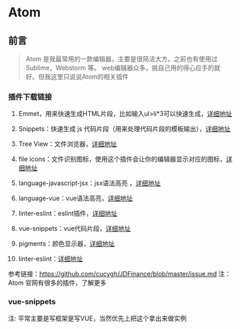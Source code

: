 # Atom 

## 前言
> Atom 是我最常用的一款编辑器，主要是很简洁大方。之前也有使用过Sublime，Webstorm 等。
web编辑器众多，挑自己用的得心应手的就好。但我这里只说说Atom的相关插件

### 插件下载链接
1. Emmet，用来快速生成HTML片段，比如输入ul>li*3可以快速生成，[详细地址](https://docs.emmet.io/cheat-sheet/)

2. Snippets：快速生成 js 代码片段（用来处理代码片段的模板输出），[详细地址](https://atom.io/packages/snippets)

3. Tree View：文件浏览器，[详细地址](https://atom.io/packages/tree-view)

4. file icons：文件识别图标，使用这个插件会让你的编辑器显示对应的图标，[详细地址](https://atom.io/packages/file-icons)

5. language-javascript-jsx：jsx语法高亮 ，[详细地址](https://atom.io/packages/language-javascript-jsx)

6. language-vue：vue语法高亮，[详细地址](https://atom.io/packages/language-vue)

7. linter-eslint：eslint插件，[详细地址](https://atom.io/packages/linter-eslint)

8. vue-snippets：vue代码片段，[详细地址](https://atom.io/packages/vue-snippets)

9. pigments：颜色显示器，[详细地址](https://atom.io/packages/pigments)

10. linter-eslint：[详细地址](https://atom.io/packages/linter-eslin)

参考链接：https://github.com/cucygh/JDFinance/blob/master/issue.md
注：Atom 官网有很多的插件，了解更多

### 

### vue-snippets
注: 平常主要是写框架是写VUE，当然优先上把这个拿出来做实例

